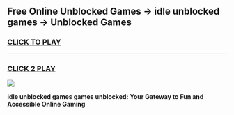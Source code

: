 
## Free Online Unblocked Games → idle unblocked games → Unblocked Games
<h3>
<a href="https://premium.freeplayer.one?title=idle_unblocked_games&ref=21F">CLICK TO PLAY</a></h3>
<hr>

<h3>
<a href="https://premium.freeplayer.one?title=idle_unblocked_games&ref=21F">CLICK 2 PLAY</a>
  
</h3>

<a href="https://premium.freeplayer.one?title=idle_unblocked_games&ref=21F/"><img src="https://clearcache.store/games.png"></a>


**idle unblocked games games unblocked: Your Gateway to Fun and Accessible Online Gaming**

